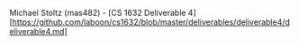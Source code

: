Michael Stoltz (mas482) - [CS 1632 Deliverable 4][https://github.com/laboon/cs1632/blob/master/deliverables/deliverable4/deliverable4.md]
